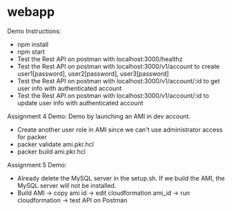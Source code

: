 # webapp
Demo Instructions:
- npm install
- npm start
- Test the Rest API on postman with localhost:3000/healthz
- Test the Rest API on postman with localhost:3000/v1/account to create user1[password], user2[password], user3[password]
- Test the Rest API on postman with localhost:3000/v1/account/:id to get user info with authenticated account
- Test the Rest API on postman with localhost:3000/v1/account/:id to update user info with authenticated account

Assignment 4 Demo:
Demo by launching an AMI in dev account.
- Create another user role in AMI since we can't use administrator access for packer
- packer validate ami.pkr.hcl
- packer build ami.pkr.hcl

Assignment 5 Demo:
- Already delete the MySQL server in the setup.sh. If we build the AMI, the MySQL server will not be installed.
- Build AMI -> copy ami id -> edit cloudformation ami_id -> run cloudformation -> test API on Postman 
